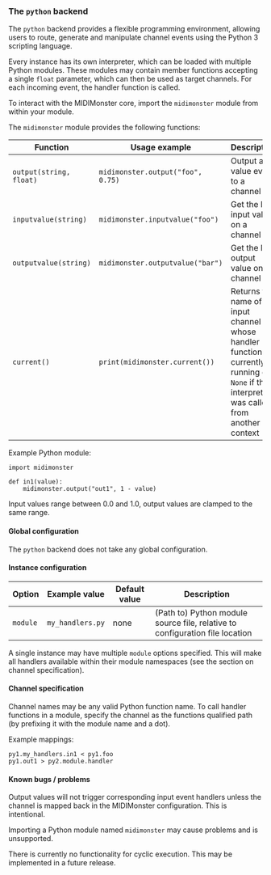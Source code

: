 ### The `python` backend

The `python` backend provides a flexible programming environment, allowing users
to route, generate and manipulate channel events using the Python 3 scripting language.

Every instance has its own interpreter, which can be loaded with multiple Python modules.
These modules may contain member functions accepting a single `float` parameter, which can
then be used as target channels. For each incoming event, the handler function is called.

To interact with the MIDIMonster core, import the `midimonster` module from within your module.

The `midimonster` module provides the following functions:

| Function			| Usage example				| Description					|
|-------------------------------|---------------------------------------|-----------------------------------------------|
| `output(string, float)`	| `midimonster.output("foo", 0.75)`	| Output a value event to a channel		|
| `inputvalue(string)`		| `midimonster.inputvalue("foo")`	| Get the last input value on a channel		|
| `outputvalue(string)`		| `midimonster.outputvalue("bar")`	| Get the last output value on a channel 	|
| `current()`			| `print(midimonster.current())`	| Returns the name of the input channel whose handler function is currently running or `None` if the interpreter was called from another context |

Example Python module:
```
import midimonster

def in1(value):
	midimonster.output("out1", 1 - value)
```

Input values range between 0.0 and 1.0, output values are clamped to the same range.

#### Global configuration

The `python` backend does not take any global configuration.

#### Instance configuration

| Option	| Example value		| Default value 	| Description					|
|---------------|-----------------------|-----------------------|-----------------------------------------------|
| `module`	| `my_handlers.py`	| none			| (Path to) Python module source file, relative to configuration file location |

A single instance may have multiple `module` options specified. This will make all handlers available within their
module namespaces (see the section on channel specification).

#### Channel specification

Channel names may be any valid Python function name. To call handler functions in a module,
specify the channel as the functions qualified path (by prefixing it with the module name and a dot).

Example mappings:
```
py1.my_handlers.in1 < py1.foo
py1.out1 > py2.module.handler 
```

#### Known bugs / problems

Output values will not trigger corresponding input event handlers unless the channel is mapped
back in the MIDIMonster configuration. This is intentional.

Importing a Python module named `midimonster` may cause problems and is unsupported.

There is currently no functionality for cyclic execution. This may be implemented in a future
release.
